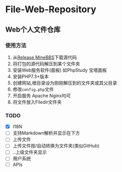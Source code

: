 # File-Web-Repository
## Web个人文件仓库
### 使用方法
1. 从[Release](https://github.com/Jasonzyt/File-Web-Repository/releases),[MineBBS](https://www.minebbs.com/threads/php-file-web-repository.5606/)下载源代码
2. 将打包的源代码解压到某个文件夹
3. 安装Web服务软件(面板) 如PhpStudy 宝塔面板
4. 安装PHP7.3+版本
5. 创建网站,根目录设为刚刚解压到的文件夹或其父目录
6. 修改`config.php`文件
7. 开启服务 Apache Nginx均可
8. 将文件放入Filedir文件夹

### TODO
- [X] I18N
- [ ] 支持Markdown解析并显示在下方
- [ ] 上传文件
- [ ] 上传文件按/自动转换为文件夹(类似GitHub)
- [ ] ..上级文件夹显示
- [ ] 用户系统
- [ ] APIs